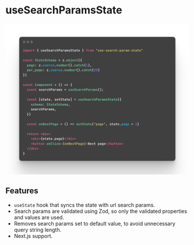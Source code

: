 # useSearchParamsState

![approximate implementation preview](./assets/estimated-implementation.png)

## Features

- `useState` hook that syncs the state with url search params.
- Search params are validated using Zod, so only the validated properties and values are used.
- Removes search params set to default value, to avoid unnecessary query string length.
- Next.js support.

